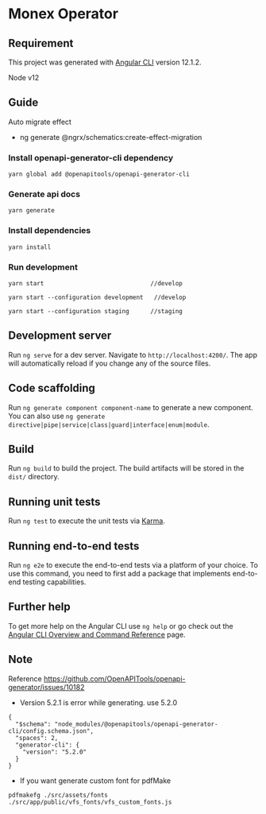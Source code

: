 # Monex Operator

## Requirement

This project was generated with [Angular CLI](https://github.com/angular/angular-cli) version 12.1.2.

Node v12

## Guide

Auto migrate effect

- ng generate @ngrx/schematics:create-effect-migration

### Install openapi-generator-cli dependency

```
yarn global add @openapitools/openapi-generator-cli
```

### Generate api docs

```
yarn generate
```

### Install dependencies

```
yarn install
```

### Run development

```
yarn start                              //develop

yarn start --configuration development   //develop

yarn start --configuration staging      //staging
```

## Development server

Run `ng serve` for a dev server. Navigate to `http://localhost:4200/`. The app will automatically reload if you change
any of the source files.

## Code scaffolding

Run `ng generate component component-name` to generate a new component. You can also
use `ng generate directive|pipe|service|class|guard|interface|enum|module`.

## Build

Run `ng build` to build the project. The build artifacts will be stored in the `dist/` directory.

## Running unit tests

Run `ng test` to execute the unit tests via [Karma](https://karma-runner.github.io).

## Running end-to-end tests

Run `ng e2e` to execute the end-to-end tests via a platform of your choice. To use this command, you need to first add a
package that implements end-to-end testing capabilities.

## Further help

To get more help on the Angular CLI use `ng help` or go check out
the [Angular CLI Overview and Command Reference](https://angular.io/cli) page.

## Note

Reference https://github.com/OpenAPITools/openapi-generator/issues/10182

- Version 5.2.1 is error while generating. use 5.2.0

```
{
  "$schema": "node_modules/@openapitools/openapi-generator-cli/config.schema.json",
  "spaces": 2,
  "generator-cli": {
    "version": "5.2.0"
  }
}
```

- If you want generate custom font for pdfMake 
```
pdfmakefg ./src/assets/fonts ./src/app/public/vfs_fonts/vfs_custom_fonts.js
```
